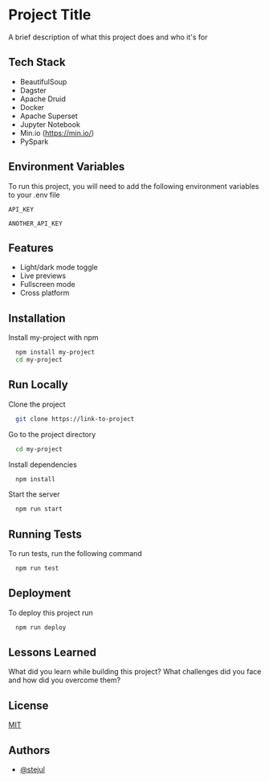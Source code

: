 
# Project Title

A brief description of what this project does and who it's for


## Tech Stack

- BeautifulSoup
- Dagster
- Apache Druid
- Docker
- Apache Superset
- Jupyter Notebook
- Min.io (https://min.io/)
- PySpark
  
## Environment Variables

To run this project, you will need to add the following environment variables to your .env file

`API_KEY`

`ANOTHER_API_KEY`

  
## Features

- Light/dark mode toggle
- Live previews
- Fullscreen mode
- Cross platform

  
## Installation

Install my-project with npm

```bash
  npm install my-project
  cd my-project
```
    
## Run Locally

Clone the project

```bash
  git clone https://link-to-project
```

Go to the project directory

```bash
  cd my-project
```

Install dependencies

```bash
  npm install
```

Start the server

```bash
  npm run start
```

  
## Running Tests

To run tests, run the following command

```bash
  npm run test
```

  
## Deployment

To deploy this project run

```bash
  npm run deploy
```

  
## Lessons Learned

What did you learn while building this project? What challenges did you face and how did you overcome them?

  
## License

[MIT](https://choosealicense.com/licenses/mit/)

  
## Authors

- [@stejul](https://www.github.com/stejul)
